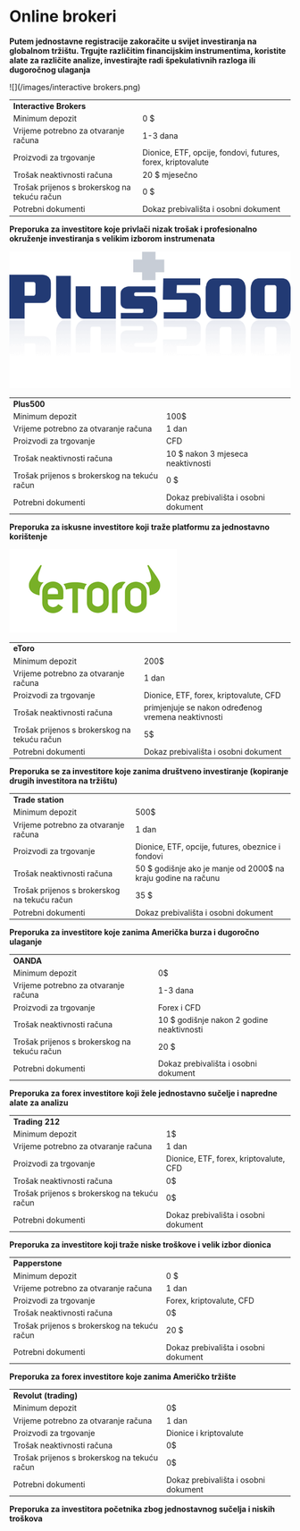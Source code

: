 # Online brokeri

**Putem jednostavne registracije zakoračite u svijet investiranja na globalnom tržištu. Trgujte različitim financijskim instrumentima, koristite alate za različite analize, investirajte radi špekulativnih razloga ili dugoročnog ulaganja**

![](/images/interactive brokers.png)
<table>
  <tr>
   <td colspan="2" ><strong>Interactive Brokers</strong>
   </td>
  </tr>
  <tr>
   <td>Minimum depozit
   </td>
   <td>0 $
   </td>
  </tr>
  <tr>
   <td>Vrijeme potrebno za otvaranje računa
   </td>
   <td>1-3 dana
   </td>
  </tr>
  <tr>
   <td>Proizvodi za trgovanje
   </td>
   <td>Dionice, ETF, opcije, fondovi, futures, forex, kriptovalute
   </td>
  </tr>
  <tr>
   <td>Trošak neaktivnosti računa
   </td>
   <td>20 $ mjesečno
   </td>
  </tr>
  <tr>
   <td>Trošak prijenos s brokerskog na tekuću račun
   </td>
   <td>0 $
   </td>
  </tr>
  <tr>
   <td>Potrebni dokumenti
   </td>
   <td>Dokaz prebivališta i osobni dokument
   </td>
  </tr>
</table>


**Preporuka  za investitore koje privlači nizak trošak i profesionalno okruženje investiranja s velikim izborom instrumenata**

![](/images/plus500.png)
<table>
  <tr>
   <td colspan="2" ><strong>Plus500</strong>
   </td>
  </tr>
  <tr>
   <td>Minimum depozit
   </td>
   <td>100$
   </td>
  </tr>
  <tr>
   <td>Vrijeme potrebno za otvaranje računa
   </td>
   <td>1 dan
   </td>
  </tr>
  <tr>
   <td>Proizvodi za trgovanje
   </td>
   <td>CFD
   </td>
  </tr>
  <tr>
   <td>Trošak neaktivnosti računa
   </td>
   <td>10 $ nakon 3 mjeseca neaktivnosti
   </td>
  </tr>
  <tr>
   <td>Trošak prijenos s brokerskog na tekuću račun
   </td>
   <td>0 $
   </td>
  </tr>
  <tr>
   <td>Potrebni dokumenti
   </td>
   <td>Dokaz prebivališta i osobni dokument
   </td>
  </tr>
</table>


**Preporuka za iskusne investitore koji traže platformu za jednostavno korištenje**

![](/images/ee1.png)
<table>
  <tr>
   <td colspan="2" ><strong>eToro</strong>
   </td>
  </tr>
  <tr>
   <td>Minimum depozit
   </td>
   <td>200$
   </td>
  </tr>
  <tr>
   <td>Vrijeme potrebno za otvaranje računa
   </td>
   <td>1 dan
   </td>
  </tr>
  <tr>
   <td>Proizvodi za trgovanje
   </td>
   <td>Dionice, ETF, forex, kriptovalute, CFD
   </td>
  </tr>
  <tr>
   <td>Trošak neaktivnosti računa
   </td>
   <td> primjenjuje se nakon određenog vremena neaktivnosti
   </td>
  </tr>
  <tr>
   <td>Trošak prijenos s brokerskog na tekuću račun
   </td>
   <td>5$
   </td>
  </tr>
  <tr>
   <td>Potrebni dokumenti
   </td>
   <td>Dokaz prebivališta i osobni dokument
   </td>
  </tr>
</table>


**Preporuka se za investitore koje zanima društveno investiranje (kopiranje drugih investitora na tržištu)**


<table>
  <tr>
   <td colspan="2" ><strong>Trade station</strong>
   </td>
  </tr>
  <tr>
   <td>Minimum depozit
   </td>
   <td>500$
   </td>
  </tr>
  <tr>
   <td>Vrijeme potrebno za otvaranje računa
   </td>
   <td>1 dan
   </td>
  </tr>
  <tr>
   <td>Proizvodi za trgovanje
   </td>
   <td>Dionice, ETF, opcije, futures, obeznice i fondovi
   </td>
  </tr>
  <tr>
   <td>Trošak neaktivnosti računa
   </td>
   <td> 50 $ godišnje ako je manje od 2000$ na kraju godine na računu
   </td>
  </tr>
  <tr>
   <td>Trošak prijenos s brokerskog na tekuću račun
   </td>
   <td>35 $
   </td>
  </tr>
  <tr>
   <td>Potrebni dokumenti
   </td>
   <td>Dokaz prebivališta i osobni dokument
   </td>
  </tr>
</table>


**Preporuka za investitore koje zanima Američka burza i dugoročno ulaganje**


<table>
  <tr>
   <td colspan="2" ><strong>OANDA</strong>
   </td>
  </tr>
  <tr>
   <td>Minimum depozit
   </td>
   <td>0$
   </td>
  </tr>
  <tr>
   <td>Vrijeme potrebno za otvaranje računa
   </td>
   <td>1-3 dana
   </td>
  </tr>
  <tr>
   <td>Proizvodi za trgovanje
   </td>
   <td>Forex i CFD
   </td>
  </tr>
  <tr>
   <td>Trošak neaktivnosti računa
   </td>
   <td>10 $ godišnje nakon 2 godine neaktivnosti
   </td>
  </tr>
  <tr>
   <td>Trošak prijenos s brokerskog na tekuću račun
   </td>
   <td>20 $
   </td>
  </tr>
  <tr>
   <td>Potrebni dokumenti
   </td>
   <td>Dokaz prebivališta i osobni dokument
   </td>
  </tr>
</table>


**Preporuka za forex investitore koji žele jednostavno sučelje i napredne alate za analizu**


<table>
  <tr>
   <td colspan="2" ><strong>Trading 212</strong>
   </td>
  </tr>
  <tr>
   <td>Minimum depozit
   </td>
   <td>1$
   </td>
  </tr>
  <tr>
   <td>Vrijeme potrebno za otvaranje računa
   </td>
   <td>1 dan
   </td>
  </tr>
  <tr>
   <td>Proizvodi za trgovanje
   </td>
   <td>Dionice, ETF, forex, kriptovalute, CFD
   </td>
  </tr>
  <tr>
   <td>Trošak neaktivnosti računa
   </td>
   <td>0$
   </td>
  </tr>
  <tr>
   <td>Trošak prijenos s brokerskog na tekuću račun
   </td>
   <td>0$
   </td>
  </tr>
  <tr>
   <td>Potrebni dokumenti
   </td>
   <td>Dokaz prebivališta i osobni dokument
   </td>
  </tr>
</table>


**Preporuka za investitore koji traže niske troškove i velik izbor dionica**


<table>
  <tr>
   <td colspan="2" ><strong>Papperstone</strong>
   </td>
  </tr>
  <tr>
   <td>Minimum depozit
   </td>
   <td>0 $
   </td>
  </tr>
  <tr>
   <td>Vrijeme potrebno za otvaranje računa
   </td>
   <td>1 dan
   </td>
  </tr>
  <tr>
   <td>Proizvodi za trgovanje
   </td>
   <td>Forex, kriptovalute, CFD
   </td>
  </tr>
  <tr>
   <td>Trošak neaktivnosti računa
   </td>
   <td>0$
   </td>
  </tr>
  <tr>
   <td>Trošak prijenos s brokerskog na tekuću račun
   </td>
   <td>20 $
   </td>
  </tr>
  <tr>
   <td>Potrebni dokumenti
   </td>
   <td>Dokaz prebivališta i osobni dokument
   </td>
  </tr>
</table>


**Preporuka za forex investitore koje zanima Američko tržište**


<table>
  <tr>
   <td colspan="2" ><strong>Revolut (trading)</strong>
   </td>
  </tr>
  <tr>
   <td>Minimum depozit
   </td>
   <td>0$
   </td>
  </tr>
  <tr>
   <td>Vrijeme potrebno za otvaranje računa
   </td>
   <td>1 dan
   </td>
  </tr>
  <tr>
   <td>Proizvodi za trgovanje
   </td>
   <td>Dionice i kriptovalute
   </td>
  </tr>
  <tr>
   <td>Trošak neaktivnosti računa
   </td>
   <td>0$
   </td>
  </tr>
  <tr>
   <td>Trošak prijenos s brokerskog na tekuću račun
   </td>
   <td>0$
   </td>
  </tr>
  <tr>
   <td>Potrebni dokumenti
   </td>
   <td>Dokaz prebivališta i osobni dokument
   </td>
  </tr>
</table>


**Preporuka za investitora početnika zbog jednostavnog sučelja i niskih troškova**


